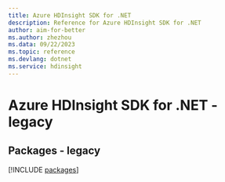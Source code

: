 ```yaml
---
title: Azure HDInsight SDK for .NET
description: Reference for Azure HDInsight SDK for .NET
author: aim-for-better
ms.author: zhezhou
ms.data: 09/22/2023
ms.topic: reference
ms.devlang: dotnet
ms.service: hdinsight
---
```

# Azure HDInsight SDK for .NET - legacy
## Packages - legacy
[!INCLUDE [packages](hdinsight-index.md)]